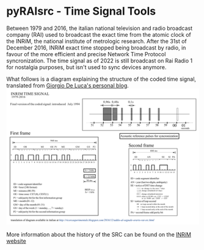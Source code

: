 # pyRAIsrc - Time Signal Tools
Between 1979 and 2016, the italian national television and radio broadcast company (RAI) used to broadcast the exact time from the atomic clock of the INRiM, the national institute of metrologic research. After the 31st of December 2016, INRiM exact time stopped being broadcast by radio, in favour of the more efficient and precise Network Time Protocol syncronization. The time signal as of 2022 is still broadcast on Rai Radio 1 for nostalgia purposes, but isn't used to sync devices anymore.

What follows is a diagram explaining the structure of the coded time signal, translated from [Giorgio De Luca's personal blog](http://ricercasperimentale.blogspot.com/2016/12/addio-al-segnale-orario-rai-src.html). 
![](diagrams/signal_structure.png)

More information about the history of the SRC can be found on the [INRiM website](http://rime.inrim.it/labtf/src/)
